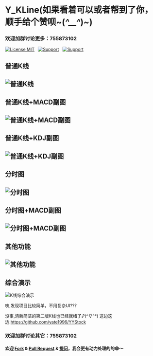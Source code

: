 # Y_KLine(如果看着可以或者帮到了你，顺手给个赞呗~(*^__^*)~)

### 欢迎加群讨论更多：755873102
[![License MIT](https://img.shields.io/badge/license-MIT-green.svg?style=flat)]() &nbsp;
[![Support](https://img.shields.io/badge/support-iOS7.0+-blue.svg?style=flat)]() &nbsp;
[![Support](https://img.shields.io/badge/support-Autolayout-orange.svg?style=flatt)]() &nbsp;


## 普通K线

![普通K线](http://images2015.cnblogs.com/blog/784141/201605/784141-20160512232207577-321982028.png)
---
## 普通K线+MACD副图

![普通K线+MACD副图](http://images2015.cnblogs.com/blog/784141/201605/784141-20160512232150452-239970289.png)
---
## 普通K线+KDJ副图

![普通K线+KDJ副图](http://images2015.cnblogs.com/blog/784141/201605/784141-20160512232158515-2083550522.png)
---
## 分时图

![分时图](http://images2015.cnblogs.com/blog/784141/201605/784141-20160512232213202-486002469.png)
---
## 分时图+MACD副图

![分时图+MACD副图](http://images2015.cnblogs.com/blog/784141/201605/784141-20160512232142827-1554494273.png)
---
## 其他功能

![其他功能](http://images2015.cnblogs.com/blog/784141/201605/784141-20160512232934905-1866701052.png)
---
## 综合演示

![K线综合演示](http://images2015.cnblogs.com/blog/784141/201605/784141-20160512231537202-1121097756.gif)

咦,发现项目比较简单，不用复杂UI???

没事,清新简洁的第二版K线也已经就绪了♪(^∇^*) 
这边这边:https://github.com/yate1996/YYStock

### 欢迎加群讨论其它：755873102

#### 欢迎 [Fork](https://github.com/yate1996/Y_KLine/fork) & [Pull Request](https://github.com/yate1996/Y_KLine/pulls) & [提问](https://github.com/yate1996/Y_KLine/issues/new)，我会更有动力处理的的😄～


